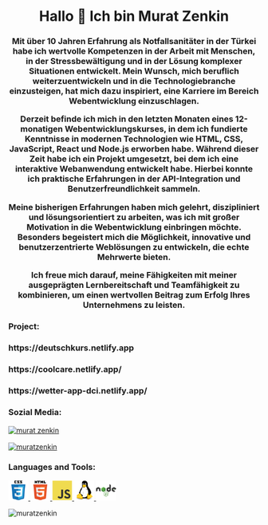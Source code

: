 
<h1 align="center">Hallo 👋 Ich bin Murat Zenkin</h1>
<h3 align="center">Mit über 10 Jahren Erfahrung als Notfallsanitäter in der Türkei habe ich wertvolle Kompetenzen in der Arbeit mit Menschen, in der Stressbewältigung und in der Lösung komplexer Situationen entwickelt. Mein Wunsch, mich beruflich weiterzuentwickeln und in die Technologiebranche einzusteigen, hat mich dazu inspiriert, eine Karriere im Bereich Webentwicklung einzuschlagen.

Derzeit befinde ich mich in den letzten Monaten eines 12-monatigen Webentwicklungskurses, in dem ich fundierte Kenntnisse in modernen Technologien wie HTML, CSS, JavaScript, React und Node.js erworben habe. Während dieser Zeit habe ich ein Projekt umgesetzt, bei dem ich eine interaktive Webanwendung entwickelt habe. Hierbei konnte ich praktische Erfahrungen in der API-Integration und Benutzerfreundlichkeit sammeln.

Meine bisherigen Erfahrungen haben mich gelehrt, diszipliniert und lösungsorientiert zu arbeiten, was ich mit großer Motivation in die Webentwicklung einbringen möchte. Besonders begeistert mich die Möglichkeit, innovative und benutzerzentrierte Weblösungen zu entwickeln, die echte Mehrwerte bieten.

Ich freue mich darauf, meine Fähigkeiten mit meiner ausgeprägten Lernbereitschaft und Teamfähigkeit zu kombinieren, um einen wertvollen Beitrag zum Erfolg Ihres Unternehmens zu leisten.</h3>

<h3 align="left">Project:</h3>
<h3 align="left">https://deutschkurs.netlify.app</h3>
<h3 align="left">https://coolcare.netlify.app/</h3>
<h3 align="left">https://wetter-app-dci.netlify.app/</h3>



<h3 align="left">Sozial Media:</h3>
<p align="left">
<a href="https://linkedin.com/in/murat zenki̇n" target="blank"><img align="center" src="https://raw.githubusercontent.com/rahuldkjain/github-profile-readme-generator/master/src/images/icons/Social/linked-in-alt.svg" alt="murat zenki̇n" height="30" width="40" /></a>
</p>

<p align="left">
<a href="https://www.instagram.com/2gocebe/
"
 target="blank"><img align="center" src="https://raw.githubusercontent.com/rahuldkjain/github-profile-readme-generator/master/src/images/icons/Social/instagram.svg" alt="muratzenkin" height="30" width="40" /></a>
</p>

<h3 align="left">Languages and Tools:</h3>
<p align="left"> <a href="https://www.w3schools.com/css/" target="_blank" rel="noreferrer"> <img src="https://raw.githubusercontent.com/devicons/devicon/master/icons/css3/css3-original-wordmark.svg" alt="css3" width="40" height="40"/> </a> <a href="https://www.w3.org/html/" target="_blank" rel="noreferrer"> <img src="https://raw.githubusercontent.com/devicons/devicon/master/icons/html5/html5-original-wordmark.svg" alt="html5" width="40" height="40"/> </a> <a href="https://developer.mozilla.org/en-US/docs/Web/JavaScript" target="_blank" rel="noreferrer"> <img src="https://raw.githubusercontent.com/devicons/devicon/master/icons/javascript/javascript-original.svg" alt="javascript" width="40" height="40"/> </a> <a href="https://www.linux.org/" target="_blank" rel="noreferrer"> <img src="https://raw.githubusercontent.com/devicons/devicon/master/icons/linux/linux-original.svg" alt="linux" width="40" height="40"/> </a> <a href="https://nodejs.org" target="_blank" rel="noreferrer"> <img src="https://raw.githubusercontent.com/devicons/devicon/master/icons/nodejs/nodejs-original-wordmark.svg" alt="nodejs" width="40" height="40"/> </a>  </p>

<p><img align="left" src="https://github-readme-stats.vercel.app/api/top-langs?username=muratzenkin&show_icons=true&locale=en&layout=compact" alt="muratzenkin" /></p>


